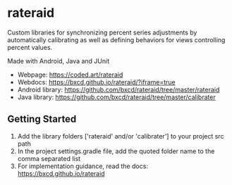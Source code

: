 # rateraid

Custom libraries for synchronizing percent series adjustments by automatically calibrating as well as defining behaviors for views controlling percent values.

Made with Android, Java and JUnit

* Webpage: https://coded.art/rateraid
* Webdocs: https://bxcd.github.io/rateraid/?iframe=true
* Android library: https://github.com/bxcd/rateraid/tree/master/rateraid
* Java library: https://github.com/bxcd/rateraid/tree/master/calibrater

## Getting Started

1. Add the library folders ['rateraid' and/or 'calibrater'] to your project src path
2. In the project settings.gradle file, add the quoted folder name to the comma separated list
3. For implementation guidance, read the docs: https://bxcd.github.io/rateraid
